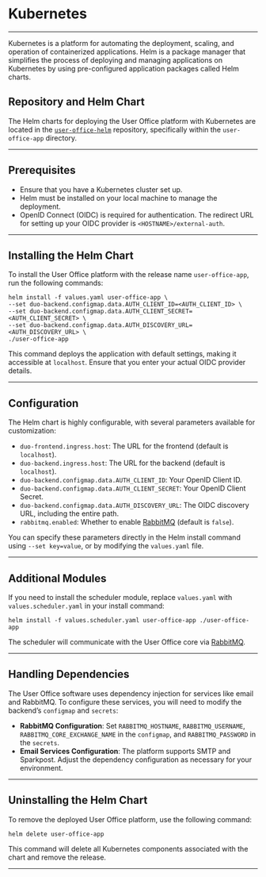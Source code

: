 # Kubernetes

_________________________________________________________________________________________________________

Kubernetes is a platform for automating the deployment, scaling, and operation of containerized applications. Helm is a package manager that simplifies the process of deploying and managing applications on Kubernetes by using pre-configured application packages called Helm charts.

## Repository and Helm Chart

The Helm charts for deploying the User Office platform with Kubernetes are located in the [`user-office-helm`](https://github.com/UserOfficeProject/user-office-helm) repository, specifically within the `user-office-app` directory.

_________________________________________________________________________________________________________

## Prerequisites

- Ensure that you have a Kubernetes cluster set up.
- Helm must be installed on your local machine to manage the deployment.
- OpenID Connect (OIDC) is required for authentication. The redirect URL for setting up your OIDC provider is `<HOSTNAME>/external-auth`.

_________________________________________________________________________________________________________

## Installing the Helm Chart

To install the User Office platform with the release name `user-office-app`, run the following commands:

    helm install -f values.yaml user-office-app \
    --set duo-backend.configmap.data.AUTH_CLIENT_ID=<AUTH_CLIENT_ID> \
    --set duo-backend.configmap.data.AUTH_CLIENT_SECRET=<AUTH_CLIENT_SECRET> \
    --set duo-backend.configmap.data.AUTH_DISCOVERY_URL=<AUTH_DISCOVERY_URL> \
    ./user-office-app

This command deploys the application with default settings, making it accessible at `localhost`. Ensure that you enter your actual OIDC provider details.

_________________________________________________________________________________________________________

## Configuration

The Helm chart is highly configurable, with several parameters available for customization:

- `duo-frontend.ingress.host`: The URL for the frontend (default is `localhost`).
- `duo-backend.ingress.host`: The URL for the backend (default is `localhost`).
- `duo-backend.configmap.data.AUTH_CLIENT_ID`: Your OpenID Client ID.
- `duo-backend.configmap.data.AUTH_CLIENT_SECRET`: Your OpenID Client Secret.
- `duo-backend.configmap.data.AUTH_DISCOVERY_URL`: The OIDC discovery URL, including the entire path.
- `rabbitmq.enabled`: Whether to enable [RabbitMQ](rabbitmq.md) (default is `false`).

You can specify these parameters directly in the Helm install command using `--set key=value`, or by modifying the `values.yaml` file.

_________________________________________________________________________________________________________

## Additional Modules

If you need to install the scheduler module, replace `values.yaml` with `values.scheduler.yaml` in your install command:

    helm install -f values.scheduler.yaml user-office-app ./user-office-app

The scheduler will communicate with the User Office core via [RabbitMQ](rabbitmq.md).

_________________________________________________________________________________________________________

## Handling Dependencies

The User Office software uses dependency injection for services like email and RabbitMQ. To configure these services, you will need to modify the backend’s `configmap` and `secrets`:

- **RabbitMQ Configuration**: Set `RABBITMQ_HOSTNAME`, `RABBITMQ_USERNAME`, `RABBITMQ_CORE_EXCHANGE_NAME` in the `configmap`, and `RABBITMQ_PASSWORD` in the `secrets`.
- **Email Services Configuration**: The platform supports SMTP and Sparkpost. Adjust the dependency configuration as necessary for your environment.

_________________________________________________________________________________________________________

## Uninstalling the Helm Chart

To remove the deployed User Office platform, use the following command:

    helm delete user-office-app

This command will delete all Kubernetes components associated with the chart and remove the release.

_________________________________________________________________________________________________________
